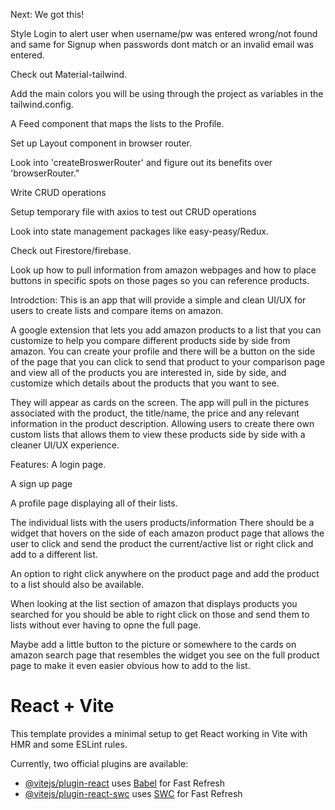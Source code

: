 Next: 
We got this!

Style Login to alert user when username/pw was entered wrong/not found and same for
Signup when passwords dont match or an invalid email was entered.

Check out Material-tailwind.

Add the main colors you will be using through the project as variables in the tailwind.config.

A Feed component that maps the lists to the Profile.

Set up Layout component in browser router.

Look into 'createBroswerRouter' and figure out its benefits 
over 'browserRouter."

Write CRUD operations

Setup temporary file with axios to test out CRUD operations

Look into state management packages like easy-peasy/Redux.

Check out Firestore/firebase.

Look up how to pull information from amazon webpages and how to place buttons in specific spots on those pages so you can reference products.

Introdction: This is an app that will provide a simple and clean UI/UX for users to create lists and compare items on amazon.

A google extension that lets you add amazon products to a list that you can customize to help you compare different products side by side from amazon. You can create your profile and there will be a button on the side of the page that you can click to send that product to your comparison page and view all of the products you are interested in, side by side, and customize which details about the products that you want to see.

They will appear as cards on the screen. The app will pull in the pictures associated with the product, the title/name, the price and any relevant information in the product description. Allowing users to create there own custom lists that allows them to view these products side by side with a cleaner UI/UX experience.

Features: A login page.

A sign up page

A profile page displaying all of their lists.

The individual lists with the users products/information
There should be a widget that hovers on the side of each amazon product page that allows the user to click and send the product the current/active list or right click and add to a different list. 

An option to right click anywhere on the product page and add the product to a list should also be available.

When looking at the list section of amazon that displays products you searched for you should be able to right click on those and send them to lists without ever having to opne the full page.

Maybe add a little button to the picture or somewhere to the cards on amazon search page that resembles the widget you see on the full product page to make it even easier obvious how to add to the list.


# React + Vite

This template provides a minimal setup to get React working in Vite with HMR and some ESLint rules.

Currently, two official plugins are available: 

- [@vitejs/plugin-react](https://github.com/vitejs/vite-plugin-react/blob/main/packages/plugin-react/README.md) uses [Babel](https://babeljs.io/) for Fast Refresh
- [@vitejs/plugin-react-swc](https://github.com/vitejs/vite-plugin-react-swc) uses [SWC](https://swc.rs/) for Fast Refresh